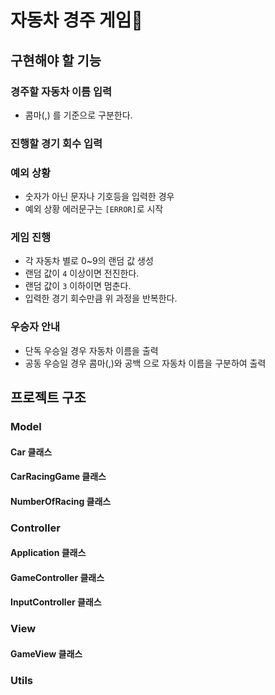 # 자동차 경주 게임🚗
## 구현해야 할 기능

### 경주할 자동차 이름 입력

- 콤마(,) 를 기준으로 구분한다.

### 진행할 경기 회수 입력

### 예외 상황

- 숫자가 아닌 문자나 기호등을 입력한 경우
- 예외 상황 에러문구는 `[ERROR]`로 시작

### 게임 진행

- 각 자동차 별로 0~9의 랜덤 값 생성
- 랜덤 값이 `4` 이상이면 전진한다.
- 랜덤 값이 `3` 이하이면 멈춘다.
- 입력한 경기 회수만큼 위 과정을 반복한다.

### 우승자 안내

- 단독 우승일 경우 자동차 이름을 출력
- 공동 우승일 경우 콤마(,)와 공백 으로 자동차 이름을 구분하여 출력
## 프로젝트 구조

### Model
#### Car 클래스
#### CarRacingGame 클래스
#### NumberOfRacing 클래스
### Controller
#### Application 클래스
#### GameController 클래스
#### InputController 클래스
### View
#### GameView 클래스
### Utils
